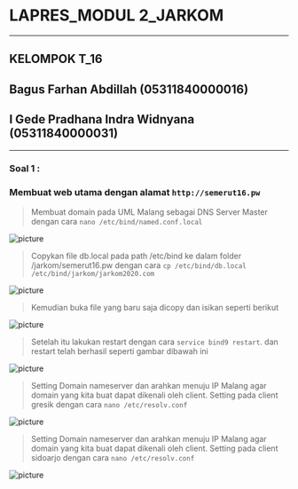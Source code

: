 # **LAPRES_MODUL 2_JARKOM** 
-----------------------------------
## **KELOMPOK T_16**
## Bagus Farhan Abdillah (05311840000016)
## I Gede Pradhana Indra Widnyana (05311840000031)

-----------------------------------
### Soal 1 :
### Membuat web utama dengan alamat ```http://semerut16.pw```

>Membuat domain pada UML Malang sebagai DNS Server Master dengan cara ``nano /etc/bind/named.conf.local``

![picture](https://cdn.discordapp.com/attachments/767120480167133215/777144444054667264/1.1_buat_domain_conf_local.JPG)

>Copykan file db.local pada path /etc/bind ke dalam folder /jarkom/semerut16.pw dengan cara ``cp /etc/bind/db.local /etc/bind/jarkom/jarkom2020.com``

![picture](https://cdn.discordapp.com/attachments/767120480167133215/777146451162955836/1.2_cp_file.JPG)

>Kemudian buka file yang baru saja dicopy dan isikan seperti berikut

![picture](https://cdn.discordapp.com/attachments/777146787336290354/777146892462718996/1.3_setting_semerut16.JPG)

>Setelah itu lakukan restart dengan cara ``service bind9 restart``. dan restart telah berhasil seperti gambar dibawah ini

![picture](https://cdn.discordapp.com/attachments/777146787336290354/777148753953030174/1.4_restart_berhasil.JPG)

>Setting Domain nameserver dan arahkan menuju IP Malang agar domain yang kita buat dapat dikenali oleh client. Setting pada client gresik dengan cara ``nano /etc/resolv.conf``

![picture](https://cdn.discordapp.com/attachments/777146787336290354/777150869338587136/1.5_setting_nameserver_gresik.JPG)

>Setting Domain nameserver dan arahkan menuju IP Malang agar domain yang kita buat dapat dikenali oleh client. Setting pada client sidoarjo dengan cara ``nano /etc/resolv.conf``

![picture](https://cdn.discordapp.com/attachments/777146787336290354/777152490365124638/1.6_setting_nameserver_sidoarjo.JPG)

>
